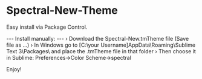 # Spectral-New-Theme

Easy install via Package Control.

--- Install manually: ---
› Download the Spectral-New.tmTheme file (Save file as ...)
› In Windows go to [C:\your Username]AppData\Roaming\Sublime Text 3\Packages\ and place the .tmTheme file in that folder
› Then choose it in Sublime: Preferences->Color Scheme->spectral

Enjoy!
